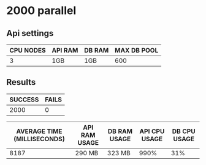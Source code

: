 # 2000 parallel

## Api settings

| CPU NODES | API RAM | DB RAM | MAX DB POOL |
| --------- | ------- | ------ | ----------- |
| 3         | 1GB     | 1GB    | 600         |

## Results

| SUCCESS | FAILS |
| ------- | ----- |
| 2000    | 0     |

| AVERAGE TIME (MILLISECONDS) | API RAM USAGE | DB RAM USAGE | API CPU USAGE | DB CPU USAGE |
| --------------------------- | ------------- | ------------ | ------------- | ------------ |
| 8187                        | 290 MB        | 323 MB       | 990%          | 31%          |
